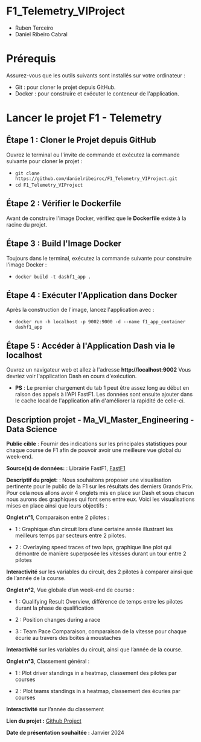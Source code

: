 # F1_Telemetry_VIProject

- Ruben Terceiro
- Daniel Ribeiro Cabral

# Prérequis 

Assurez-vous que les outils suivants sont installés sur votre ordinateur :

- Git : pour cloner le projet depuis GitHub.
- Docker : pour construire et exécuter le conteneur de l'application.
# Lancer le projet F1 - Telemetry

## Étape 1 : Cloner le Projet depuis GitHub

Ouvrez le terminal ou l'invite de commande et exécutez la commande suivante pour cloner le projet :
- `git clone https://github.com/danielribeiroc/F1_Telemetry_VIProject.git`
- `cd F1_Telemetry_VIProject`

## Étape 2 : Vérifier le Dockerfile

Avant de construire l'image Docker, vérifiez que le **Dockerfile** existe à la racine du projet.
## Étape 3 : Build l'Image Docker
Toujours dans le terminal, exécutez la commande suivante pour construire l'image Docker :
- `docker build -t dashf1_app .`

## Étape 4 : Exécuter l'Application dans Docker
Après la construction de l'image, lancez l'application avec :

 - `docker run -h localhost -p 9002:9000 -d --name f1_app_container dashf1_app`

## Étape 5 : Accéder à l'Application Dash via le localhost

Ouvrez un navigateur web et allez à l'adresse **http://localhost:9002** Vous devriez voir l'application Dash en cours d'exécution. 

- **PS** : Le premier chargement du tab 1 peut être assez long au début en raison des appels à l'API FastF1. Les données sont ensuite ajouter dans le cache local de l'application afin d'améliorer la rapidité de celle-ci.

## Description projet - Ma_VI_Master_Engineering - Data Science

**Public cible** : Fournir des indications sur les principales statistiques pour chaque course de F1 afin de pouvoir avoir une meilleure vue global du week-end.

**Source(s) de données:** : Librairie FastF1, [FastF1](https://github.com/theOehrly/Fast-F1)

**Descriptif du projet:** : Nous souhaitons proposer une visualisation pertinente pour le public de la F1 sur les résultats des derniers Grands Prix.  Pour cela nous allons avoir 4 onglets mis en place sur Dash et sous chacun nous aurons des graphiques qui font sens entre eux. Voici les visualisations mises en place ainsi que leurs objectifs :

**Onglet n°1**, Comparaison entre 2 pilotes :

- 1 : Graphique d’un circuit lors d’une certaine année illustrant les meilleurs temps par secteurs entre 2 pilotes.

- 2 : Overlaying speed traces of two laps, graphique line plot qui démontre de manière superposée les vitesses durant un tour entre 2 pilotes

**Interactivité** sur les variables du circuit, des 2 pilotes à comparer ainsi que de l’année de la course.

**Onglet n°2**, Vue globale d’un week-end de course :

- 1 : Qualifying Result Overview, différence de temps entre les pilotes durant la phase de qualification

- 2 : Position changes during a race

- 3 : Team Pace Comparaison, comparaison de la vitesse pour chaque écurie au travers des boîtes à moustaches

**Interactivité** sur les variables du circuit, ainsi que l’année de la course.

**Onglet n°3**, Classement général :

- 1 : Plot driver standings in a heatmap, classement des pilotes par courses

- 2 : Plot teams standings in a heatmap, classement des écuries par courses

**Interactivité** sur l’année du classement

**Lien du projet :** [Github Project](https://github.com/danielribeiroc/F1_Telemetry_VIProject)

**Date de présentation souhaitée :** Janvier 2024